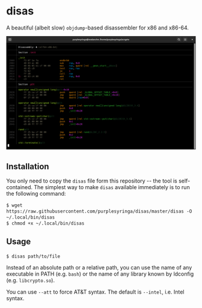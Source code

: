 # disas

A beautiful (albeit slow) `objdump`-based disassembler for x86 and x86-64.

![Example screenshot](screenshot.png)


## Installation

You only need to copy the `disas` file form this repository -- the tool is self-contained. The simplest way to make `disas` available immediately is to run the following command:

```shell
$ wget https://raw.githubusercontent.com/purplesyringa/disas/master/disas -O ~/.local/bin/disas
$ chmod +x ~/.local/bin/disas
```


## Usage

```shell
$ disas path/to/file
```

Instead of an absolute path or a relative path, you can use the name of any executable in PATH (e.g. `bash`) or the name of any library known by ldconfig (e.g. `libcrypto.so`).

You can use `--att` to force AT&T syntax. The default is `--intel`, i.e. Intel syntax.
